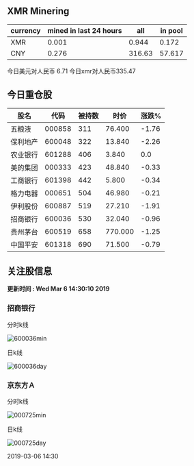 ## XMR Minering

|currency|mined in last 24 hours|all|in pool|
|---|---|---|---|
|XMR|0.001|0.944|0.172|
|CNY|0.276|316.63|57.617|

今日美元对人民币 6.71	今日xmr对人民币335.47


## 今日重仓股 

|股名|代码|被持数|时价|涨跌%|
|---|---|---|---|---|
|五粮液|000858|311|76.400|-1.76|
|保利地产|600048|322|13.840|-2.26|
|农业银行|601288|406|3.840|0.0|
|美的集团|000333|423|48.840|-0.33|
|工商银行|601398|442|5.800|-0.34|
|格力电器|000651|504|46.980|-0.21|
|伊利股份|600887|519|27.210|-1.91|
|招商银行|600036|530|32.040|-0.96|
|贵州茅台|600519|658|770.000|-1.25|
|中国平安|601318|690|71.500|-0.79|

## 关注股信息
**更新时间 : Wed Mar  6 14:30:10 2019**
### 招商银行 
分时k线

![600036min](http://image.sinajs.cn/newchart/min/n/sh600036.gif)

日k线

![600036day](http://image.sinajs.cn/newchart/daily/n/sh600036.gif)

### 京东方Ａ 
分时k线

![000725min](http://image.sinajs.cn/newchart/min/n/sz000725.gif)

日k线

![000725day](http://image.sinajs.cn/newchart/daily/n/sz000725.gif)

2019-03-06 14:30
